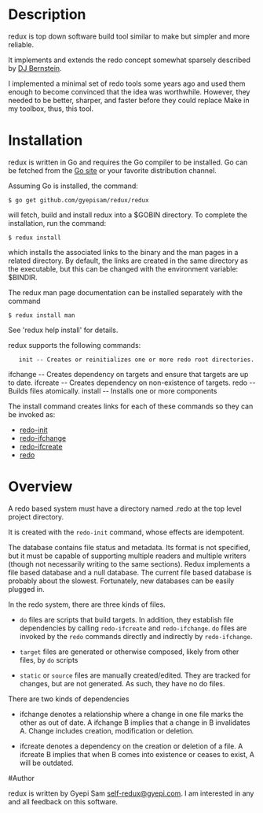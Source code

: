 # Description

redux is top down software build tool similar to make but simpler and more reliable.

It implements and extends the redo concept somewhat sparsely described by [DJ Bernstein](http://cr.yp.to/redo.html).

I implemented a minimal set of redo tools some years ago and used them enough to become convinced
that the idea was worthwhile. However, they needed to be better, sharper, and faster before they could
replace Make in my toolbox, thus, this tool.

# Installation

redux is written in Go and requires the Go compiler to be installed.
Go can be fetched from the [Go site](http://www.golang.com) or your favorite distribution channel.

Assuming Go is installed, the command:

    $ go get github.com/gyepisam/redux/redux

will fetch, build and install redux into a $GOBIN directory.
To complete the installation, run the command:

    $ redux install 

which installs the associated links to the binary and the man pages in a related directory.
By default, the links are created in the same directory as the executable, but this can be
changed with the environment variable: $BINDIR.
  
The redux man page documentation can be installed separately with the command

    $ redux install man

See 'redux help install' for details. 

redux supports the following commands:

       init -- Creates or reinitializes one or more redo root directories.
   ifchange -- Creates dependency on targets and ensure that targets are up to date.
   ifcreate -- Creates dependency on non-existence of targets.
       redo -- Builds files atomically.
    install -- Installs one or more components

The install command creates links  for each of these commands so they can be invoked as:

  * [redo-init](/doc/redo-init.html)
  * [redo-ifchange](/doc/redo-ifchange.html)
  * [redo-ifcreate](/doc/redo-ifcreate.html)
  * [redo](/doc/redo.html)


# Overview

A redo based system must have a directory named .redo at the top level project
directory. 

It is created with the `redo-init` command, whose effects are idempotent.

The database contains file status and metadata. Its format is not specified,
but it must be capable of supporting multiple readers and multiple writers
(though not necessarily writing to the same sections). Redux implements a file based
database and a null database. The current file based database is probably about the
slowest. Fortunately, new databases can be easily plugged in.

In the redo system, there are three kinds of files.

* `do` files are scripts that build targets. In addition, they establish
file dependencies by calling `redo-ifcreate` and `redo-ifchange`. `do` files
are invoked by the `redo` commands directly and indirectly by `redo-ifchange`.

* `target` files are generated or otherwise composed, likely from other files, by `do` scripts

* `static` or `source` files are manually created/edited. They are tracked
for changes, but are not generated. As such, they have no do files.

There are two kinds of dependencies

* ifchange denotes a relationship where a change in one file marks the other as out of date.
  A ifchange B implies that a change in B invalidates A. Change includes creation, modification or deletion.

* ifcreate denotes a dependency on the creation or deletion of a file.
  A ifcreate B implies that when B comes into existence or ceases to exist, A will be outdated.

#Author

redux is written by Gyepi Sam <self-redux@gyepi.com>.
I am interested in any and all feedback on this software.

